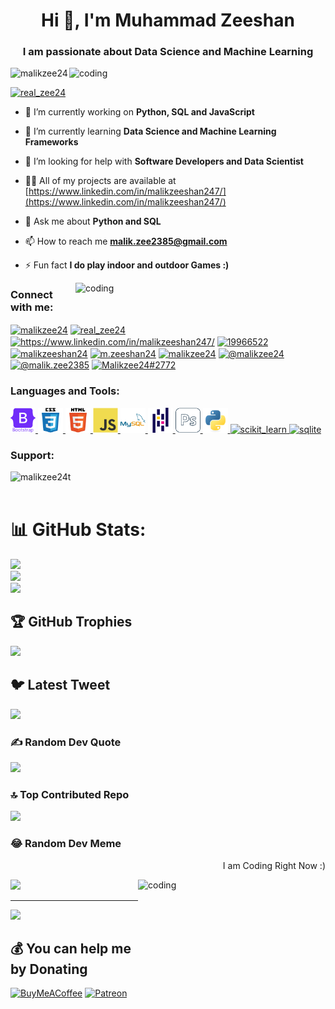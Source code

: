 <h1 align="center">Hi 👋, I'm Muhammad Zeeshan</h1>
<h3 align="center">I am passionate about Data Science and Machine Learning </h3>
<img align="right" alt="coding" width="410" src="https://media4.giphy.com/media/v1.Y2lkPTc5MGI3NjExbjNxa29wZWdrbnAyMmI5ODA1ODd2MG55Yzg1NzBhOTQxaWI4ZTNjNSZlcD12MV9pbnRlcm5hbF9naWZfYnlfaWQmY3Q9Zw/Dh5q0sShxgp13DwrvG/giphy.gif">
<p align="left"> <img src="https://komarev.com/ghpvc/?username=malikzee24&label=Profile%20views&color=0e75b6&style=flat" alt="malikzee24" /> </p>
<p align="left"> <a href="https://twitter.com/real_zee24" target="blank"><img src="https://img.shields.io/twitter/follow/real_zee24?logo=twitter&style=for-the-badge" alt="real_zee24" /></a> </p>


- 🔭 I’m currently working on **Python, SQL and JavaScript**

- 🌱 I’m currently learning **Data Science and Machine Learning Frameworks**

- 🤝 I’m looking for help with **Software Developers and Data Scientist**

- 👨‍💻 All of my projects are available at [https://www.linkedin.com/in/malikzeeshan247/](https://www.linkedin.com/in/malikzeeshan247/)

- 💬 Ask me about **Python and SQL**

- 📫 How to reach me **malik.zee2385@gmail.com**

- ⚡ Fun fact **I do play indoor and outdoor Games :)**

              
<img align="right" alt="coding" width="400" src= "https://media0.giphy.com/media/v1.Y2lkPTc5MGI3NjExcHdnbzJ4OTFzN3VhOWlpN2JwNmhvbXVmZm10cG82MTR0a2RuZmY0diZlcD12MV9pbnRlcm5hbF9naWZfYnlfaWQmY3Q9Zw/ua7vVw9awZKWwLSYpW/giphy.gif">

<h3 align="left">Connect with me:</h3>
<p align="left">
<a href="https://dev.to/malikzee24" target="blank"><img align="center" src="https://raw.githubusercontent.com/rahuldkjain/github-profile-readme-generator/master/src/images/icons/Social/devto.svg" alt="malikzee24" height="30" width="40" /></a>
<a href="https://twitter.com/real_zee24" target="blank"><img align="center" src="https://raw.githubusercontent.com/rahuldkjain/github-profile-readme-generator/master/src/images/icons/Social/twitter.svg" alt="real_zee24" height="30" width="40" /></a>
<a href="https://linkedin.com/in/https://www.linkedin.com/in/malikzeeshan247/" target="blank"><img align="center" src="https://raw.githubusercontent.com/rahuldkjain/github-profile-readme-generator/master/src/images/icons/Social/linked-in-alt.svg" alt="https://www.linkedin.com/in/malikzeeshan247/" height="30" width="40" /></a>
<a href="https://stackoverflow.com/users/19966522" target="blank"><img align="center" src="https://raw.githubusercontent.com/rahuldkjain/github-profile-readme-generator/master/src/images/icons/Social/stack-overflow.svg" alt="19966522" height="30" width="40" /></a>
<a href="https://kaggle.com/malikzeeshan24" target="blank"><img align="center" src="https://raw.githubusercontent.com/rahuldkjain/github-profile-readme-generator/master/src/images/icons/Social/kaggle.svg" alt="malikzeeshan24" height="30" width="40" /></a>
<a href="https://fb.com/m.zeeshan24" target="blank"><img align="center" src="https://raw.githubusercontent.com/rahuldkjain/github-profile-readme-generator/master/src/images/icons/Social/facebook.svg" alt="m.zeeshan24" height="30" width="40" /></a>
<a href="https://instagram.com/malikzee24" target="blank"><img align="center" src="https://raw.githubusercontent.com/rahuldkjain/github-profile-readme-generator/master/src/images/icons/Social/instagram.svg" alt="malikzee24" height="30" width="40" /></a>
<a href="https://hashnode.com/@malikzee24" target="blank"><img align="center" src="https://raw.githubusercontent.com/rahuldkjain/github-profile-readme-generator/master/src/images/icons/Social/hashnode.svg" alt="@malikzee24" height="30" width="40" /></a>
<a href="https://medium.com/@malik.zee2385" target="blank"><img align="center" src="https://raw.githubusercontent.com/rahuldkjain/github-profile-readme-generator/master/src/images/icons/Social/medium.svg" alt="@malik.zee2385" height="30" width="40" /></a>
<a href="https://discord.gg/Malikzee24#2772" target="blank"><img align="center" src="https://raw.githubusercontent.com/rahuldkjain/github-profile-readme-generator/master/src/images/icons/Social/discord.svg" alt="Malikzee24#2772" height="30" width="40" /></a>
</p>
<h3 align="left">Languages and Tools:</h3>
<p align="left"> <a href="https://getbootstrap.com" target="_blank" rel="noreferrer"> <img src="https://raw.githubusercontent.com/devicons/devicon/master/icons/bootstrap/bootstrap-plain-wordmark.svg" alt="bootstrap" width="40" height="40"/> </a> <a href="https://www.w3schools.com/css/" target="_blank" rel="noreferrer"> <img src="https://raw.githubusercontent.com/devicons/devicon/master/icons/css3/css3-original-wordmark.svg" alt="css3" width="40" height="40"/> </a> <a href="https://www.w3.org/html/" target="_blank" rel="noreferrer"> <img src="https://raw.githubusercontent.com/devicons/devicon/master/icons/html5/html5-original-wordmark.svg" alt="html5" width="40" height="40"/> </a> <a href="https://developer.mozilla.org/en-US/docs/Web/JavaScript" target="_blank" rel="noreferrer"> <img src="https://raw.githubusercontent.com/devicons/devicon/master/icons/javascript/javascript-original.svg" alt="javascript" width="40" height="40"/> </a> <a href="https://www.mysql.com/" target="_blank" rel="noreferrer"> <img src="https://raw.githubusercontent.com/devicons/devicon/master/icons/mysql/mysql-original-wordmark.svg" alt="mysql" width="40" height="40"/> </a> <a href="https://pandas.pydata.org/" target="_blank" rel="noreferrer"> <img src="https://raw.githubusercontent.com/devicons/devicon/2ae2a900d2f041da66e950e4d48052658d850630/icons/pandas/pandas-original.svg" alt="pandas" width="40" height="40"/> </a> <a href="https://www.photoshop.com/en" target="_blank" rel="noreferrer"> <img src="https://raw.githubusercontent.com/devicons/devicon/master/icons/photoshop/photoshop-line.svg" alt="photoshop" width="40" height="40"/> </a> <a href="https://www.python.org" target="_blank" rel="noreferrer"> <img src="https://raw.githubusercontent.com/devicons/devicon/master/icons/python/python-original.svg" alt="python" width="40" height="40"/> </a> <a href="https://scikit-learn.org/" target="_blank" rel="noreferrer"> <img src="https://upload.wikimedia.org/wikipedia/commons/0/05/Scikit_learn_logo_small.svg" alt="scikit_learn" width="40" height="40"/> </a> <a href="https://www.sqlite.org/" target="_blank" rel="noreferrer"> <img src="https://www.vectorlogo.zone/logos/sqlite/sqlite-icon.svg" alt="sqlite" width="40" height="40"/> </a> </p>

<h3 align="left">Support:</h3>
<p><a href="https://www.buymeacoffee.com/malikzee24t"> <img align="left" src="https://cdn.buymeacoffee.com/buttons/v2/default-yellow.png" height="50" width="210" alt="malikzee24t" />
  </a></p><br><br>

# 📊 GitHub Stats:
![](https://github-readme-stats.vercel.app/api?username=Malikzee24&theme=merko&hide_border=false&include_all_commits=true&count_private=true)<br/>
![](https://github-readme-streak-stats.herokuapp.com/?user=Malikzee24&theme=merko&hide_border=false)<br/>
![](https://github-readme-stats.vercel.app/api/top-langs/?username=Malikzee24&theme=merko&hide_border=false&include_all_commits=true&count_private=true&layout=compact)
## 🏆 GitHub Trophies
![](https://github-profile-trophy.vercel.app/?username=Malikzee24&theme=discord&no-frame=false&no-bg=false&margin-w=4)

## 🐦 Latest Tweet
[![](https://gtce.itsvg.in/api?username=real_zee24)](https://github.com/VishwaGauravIn/github-twitter-card-embed)

### ✍️ Random Dev Quote
![](https://quotes-github-readme.vercel.app/api?type=horizontal&theme=radical)

### 🔝 Top Contributed Repo
![](https://github-contributor-stats.vercel.app/api?username=Malikzee24&limit=5&theme=gruvbox&combine_all_yearly_contributions=true)

### 😂 Random Dev Meme
<p align="right"> I am Coding Right Now :) </p>
<p>  </p>
<img align="right" alt="coding" width="300" height="450" src="https://media2.giphy.com/media/xT9IgzoKnwFNmISR8I/giphy.gif?">
<img src="https://media3.giphy.com/media/v1.Y2lkPTc5MGI3NjExY21zcXFzenVwYmd1a3dzYnBoMGNtemV5Z2ozd3h0azdpanJqOW04eiZlcD12MV9pbnRlcm5hbF9naWZfYnlfaWQmY3Q9Zw/UIN7Andwh7kDZGUvmt/giphy.gif"/>

---
[![](https://visitcount.itsvg.in/api?id=Malikzee24&icon=6&color=11)](https://visitcount.itsvg.in)

  ## 💰 You can help me by Donating
  [![BuyMeACoffee](https://img.shields.io/badge/Buy%20Me%20a%20Coffee-ffdd00?style=for-the-badge&logo=buy-me-a-coffee&logoColor=black)](https://buymeacoffee.com/https://www.buymeacoffee.com/malikzee24t?new=1) [![Patreon](https://img.shields.io/badge/Patreon-F96854?style=for-the-badge&logo=patreon&logoColor=white)](https://patreon.com/patreon.com/MuhammadZeeshan) 

  
<!-- Proudly created with GPRM ( https://gprm.itsvg.in ) -->

